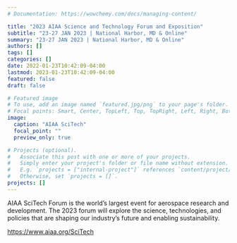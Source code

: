 ```yaml
---
# Documentation: https://wowchemy.com/docs/managing-content/

title: "2023 AIAA Science and Technology Forum and Exposition"
subtitle: "23-27 JAN 2023 | National Harbor, MD & Online"
summary: "23-27 JAN 2023 | National Harbor, MD & Online"
authors: []
tags: []
categories: []
date: 2022-01-23T10:42:09-04:00
lastmod: 2023-01-23T10:42:09-04:00
featured: false
draft: false

# Featured image
# To use, add an image named `featured.jpg/png` to your page's folder.
# Focal points: Smart, Center, TopLeft, Top, TopRight, Left, Right, BottomLeft, Bottom, BottomRight.
image:
  caption: "AIAA SciTech"
  focal_point: ""
  preview_only: true

# Projects (optional).
#   Associate this post with one or more of your projects.
#   Simply enter your project's folder or file name without extension.
#   E.g. `projects = ["internal-project"]` references `content/project/deep-learning/index.md`.
#   Otherwise, set `projects = []`.
projects: []
---
```

AIAA SciTech Forum is the world’s largest event for aerospace research and development. The 2023 forum will explore the science, technologies, and policies that are shaping our industry’s future and enabling sustainability.

https://www.aiaa.org/SciTech

